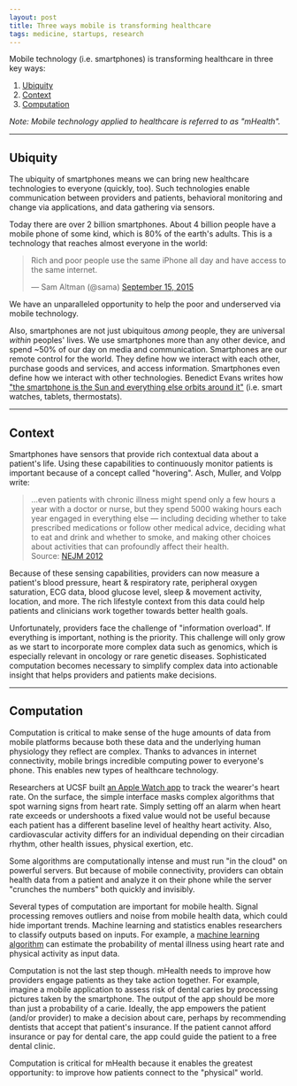 ```yaml
---
layout: post
title: Three ways mobile is transforming healthcare
tags: medicine, startups, research
---
```


Mobile technology (i.e. smartphones) is transforming healthcare in three key ways:

1. [Ubiquity](#ubiquity)
2. [Context](#context)
3. [Computation](#computation)

*Note: Mobile technology applied to healthcare is referred to as "mHealth".*

---

## Ubiquity

The ubiquity of smartphones means we can bring new healthcare technologies to everyone (quickly, too). Such technologies enable communication between providers and patients, behavioral monitoring and change via applications, and data gathering via sensors.

Today there are over 2 billion smartphones. About 4 billion people have a mobile phone of some kind, which is 80% of the earth's adults. This is a technology that reaches almost everyone in the world:

<blockquote class="twitter-tweet" lang="en"><p lang="en" dir="ltr">Rich and poor people use the same iPhone all day and have access to the same internet.</p>&mdash; Sam Altman (@sama) <a href="https://twitter.com/sama/status/643580687472168960">September 15, 2015</a></blockquote>
<script async src="//platform.twitter.com/widgets.js" charset="utf-8"></script>

We have an unparalleled opportunity to help the poor and underserved via mobile technology.

Also, smartphones are not just ubiquitous *among* people, they are universal *within* peoples' lives. We use smartphones more than any other device, and spend ~50% of our day on media and communication. Smartphones are our remote control for the world. They define how we interact with each other, purchase goods and services, and access information. Smartphones even define how we interact with other technologies. Benedict Evans writes how ["the smartphone is the Sun and everything else orbits around it"](http://ben-evans.com/benedictevans/2015/5/13/the-smartphone-and-the-sun) (i.e. smart watches, tablets, thermostats).

---

## Context

Smartphones have sensors that provide rich contextual data about a patient's life. Using these capabilities to continuously monitor patients is important because of a concept called "hovering". Asch, Muller, and Volpp write:

> ...even patients with chronic illness might spend only a few hours a year with a doctor or nurse, but they spend 5000 waking hours each year engaged in everything else — including deciding whether to take prescribed medications or follow other medical advice, deciding what to eat and drink and whether to smoke, and making other choices about activities that can profoundly affect their health.<br>Source: [NEJM 2012](http://www.nejm.org/doi/full/10.1056/NEJMp1203869)

Because of these sensing capabilities, providers can now measure a patient's blood pressure, heart & respiratory rate, peripheral oxygen saturation, ECG data, blood glucose level, sleep & movement activity, location, and more. The rich lifestyle context from this data could help patients and clinicians work together towards better health goals.

Unfortunately, providers face the challenge of "information overload". If everything is important, nothing is the priority. This challenge will only grow as we start to incorporate more complex data such as genomics, which is especially relevant in oncology or rare genetic diseases. Sophisticated computation becomes necessary to simplify complex data into actionable insight that helps providers and patients make decisions.

---

## Computation

Computation is critical to make sense of the huge amounts of data from mobile platforms because both these data and the underlying human physiology they reflect are complex. Thanks to advances in internet connectivity, mobile brings incredible computing power to everyone's phone. This enables new types of healthcare technology.

Researchers at UCSF built [an Apple Watch app](http://techcrunch.com/2015/09/10/see-what-had-developers-heart-rates-racing-at-yesterdays-apple-event/#.iydmvu:mNi7) to track the wearer's heart rate. On the surface, the simple interface masks complex algorithms that spot warning signs from heart rate. Simply setting off an alarm when heart rate exceeds or undershoots a fixed value would not be useful because each patient has a different baseline level of healthy heart activity. Also, cardiovascular activity differs for an individual depending on their circadian rhythm, other health issues, physical exertion, etc.

Some algorithms are computationally intense and must run "in the cloud" on powerful servers. But because of mobile connectivity, providers can obtain health data from a patient and analyze it on their phone while the server "crunches the numbers" both quickly and invisibly.

Several types of computation are important for mobile health. Signal processing removes outliers and noise from mobile health data, which could hide important trends. Machine learning and statistics enables researchers to classify outputs based on inputs. For example, a [machine learning algorithm](http://www.tandfonline.com/doi/full/10.3109/09638237.2015.1019048) can estimate the probability of mental illness using heart rate and physical activity as input data.

Computation is not the last step though. mHealth needs to improve how providers engage patients as they take action together. For example, imagine a mobile application to assess risk of dental caries by processing pictures taken by the smartphone. The output of the app should be more than just a probability of a carie. Ideally, the app empowers the patient (and/or provider) to make a decision about care, perhaps by recommending dentists that accept that patient's insurance. If the patient cannot afford insurance or pay for dental care, the app could guide the patient to a free dental clinic.

Computation is critical for mHealth because it enables the greatest opportunity: to improve how patients connect to the "physical" world.
